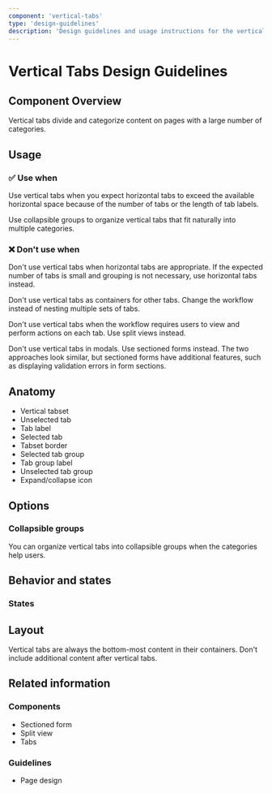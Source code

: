 ```yaml
---
component: 'vertical-tabs'
type: 'design-guidelines'
description: 'Design guidelines and usage instructions for the vertical-tabs component extracted from SKY UX documentation.'
---
```


# Vertical Tabs Design Guidelines

## Component Overview
Vertical tabs divide and categorize content on pages with a large number of categories.

## Usage

### ✅ Use when

Use vertical tabs when you expect horizontal tabs to exceed the available horizontal space because of the number of tabs or the length of tab labels.

Use collapsible groups to organize vertical tabs that fit naturally into multiple categories.

### ❌ Don't use when

Don't use vertical tabs when horizontal tabs are appropriate. If the expected number of tabs is small and grouping is not necessary, use horizontal tabs instead.

Don't use vertical tabs as containers for other tabs. Change the workflow instead of nesting multiple sets of tabs.

Don't use vertical tabs when the workflow requires users to view and perform actions on each tab. Use split views instead.

Don't use vertical tabs in modals. Use sectioned forms instead. The two approaches look similar, but sectioned forms have additional features, such as displaying validation errors in form sections.

## Anatomy

- Vertical tabset
- Unselected tab
- Tab label
- Selected tab
- Tabset border
- Selected tab group
- Tab group label
- Unselected tab group
- Expand/collapse icon

## Options

### Collapsible groups

You can organize vertical tabs into collapsible groups when the categories help users.

## Behavior and states

### States

## Layout

Vertical tabs are always the bottom-most content in their containers. Don't include additional content after vertical tabs.

## Related information

### Components

- Sectioned form
- Split view
- Tabs

### Guidelines

- Page design